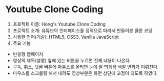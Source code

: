 # Youtube Clone Coding

1. 프로젝트 이름: Hong's Youtube Clone Coding
2. 프로젝트 소개: 유튜브의 인터페이스를 정적으로 따라서 만들어본 클론 코딩
3. 사용한 언어(기술): HTML5, CSS3, Vanilla JavaScript
4. 주요 기능

- 반응형 웹페이지
- 영상의 제목(설명) 옆에 있는 버튼을 누르면 전체 내용이 나온다.
- 구독, 취소, 댓글 버튼에 마우스를 올리면 눈에 잘 띄게끔 색깔 변화가 이뤄진다.
- 마우스를 스크롤링 해서 내려도 영상부분은 화면 상단에 고정이 되도록 하였다.

